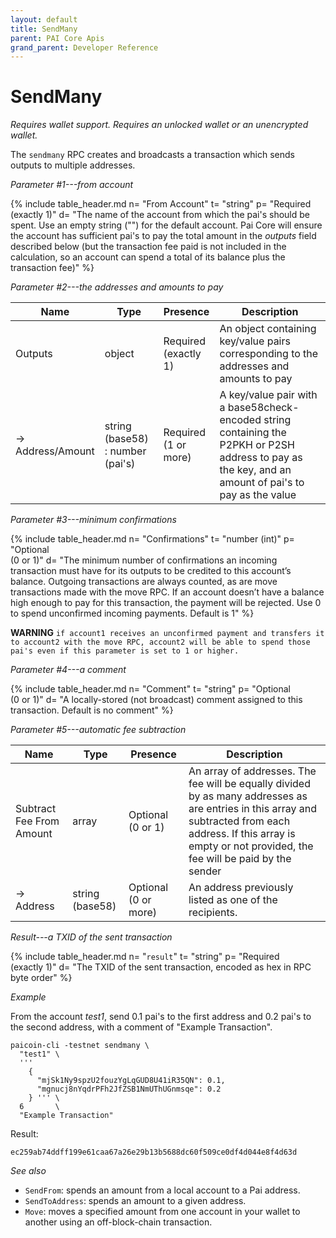 ```yaml
---
layout: default
title: SendMany
parent: PAI Core Apis
grand_parent: Developer Reference
---
```


SendMany
=======================

*Requires wallet support. Requires an unlocked wallet or an
unencrypted wallet.*

The `sendmany` RPC creates and broadcasts a transaction which sends outputs to multiple addresses.

*Parameter #1---from account*

{% include table_header.md
  n= "From Account"
  t= "string"
  p= "Required<br>(exactly 1)"
  d= "The name of the account from which the pai's should be spent.  Use an empty string (\"\") for the default account. Pai Core will ensure the account has sufficient pai's to pay the total amount in the *outputs* field described below (but the transaction fee paid is not included in the calculation, so an account can spend a total of its balance plus the transaction fee)"
%}

*Parameter #2---the addresses and amounts to pay*

| Name | Type      | Presence            | Description
|------|-----------|---------------------|-------------
| Outputs  | object | Required<br>(exactly 1) | An object containing key/value pairs corresponding to the addresses and amounts to pay
| →<br>Address/Amount | string (base58) : number (pai's) | Required<br>(1 or more) | A key/value pair with a base58check-encoded string containing the P2PKH or P2SH address to pay as the key, and an amount of pai's to pay as the value

*Parameter #3---minimum confirmations*

{% include table_header.md
  n= "Confirmations"
  t= "number (int)"
  p= "Optional<br>(0 or 1)"
  d= "The minimum number of confirmations an incoming transaction must have for its outputs to be credited to this account’s balance. Outgoing transactions are always counted, as are move transactions made with the move RPC. If an account doesn’t have a balance high enough to pay for this transaction, the payment will be rejected. Use 0 to spend unconfirmed incoming payments. Default is 1"
%}

**WARNING** `if account1 receives an unconfirmed payment and transfers it to account2 with the move RPC, account2 will be able to spend those pai's even if this parameter is set to 1 or higher.`

*Parameter #4---a comment*

{% include table_header.md
  n= "Comment"
  t= "string"
  p= "Optional<br>(0 or 1)"
  d= "A locally-stored (not broadcast) comment assigned to this transaction.  Default is no comment"
%}

*Parameter #5---automatic fee subtraction*

| Name | Type      | Presence            | Description
|------|-----------|---------------------|-------------
| Subtract Fee From Amount  | array | Optional<br>(0 or 1) | An array of addresses.  The fee will be equally divided by as many addresses as are entries in this array and subtracted from each address.  If this array is empty or not provided, the fee will be paid by the sender
| →<br>Address | string (base58) | Optional (0 or more) | An address previously listed as one of the recipients.


*Result---a TXID of the sent transaction*

{% include table_header.md
  n= "`result`"
  t= "string"
  p= "Required<br>(exactly 1)"
  d= "The TXID of the sent transaction, encoded as hex in RPC byte order"
%}

*Example*

From the account *test1*, send 0.1 pai's to the first address and 0.2
pai's to the second address, with a comment of "Example Transaction".

```
paicoin-cli -testnet sendmany \
  "test1" \
  '''
    {
      "mjSk1Ny9spzU2fouzYgLqGUD8U41iR35QN": 0.1,
      "mgnucj8nYqdrPFh2JfZSB1NmUThUGnmsqe": 0.2
    } ''' \
  6       \
  "Example Transaction"
```

Result:

```
ec259ab74ddff199e61caa67a26e29b13b5688dc60f509ce0df4d044e8f4d63d
```

*See also*

* `SendFrom`: spends an amount from a local account to a Pai address.
* `SendToAddress`: spends an amount to a given address.
* `Move`: moves a specified amount from one account in your wallet to another using an off-block-chain transaction.
